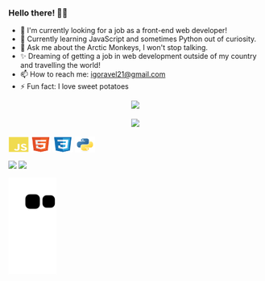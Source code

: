 ### Hello there! 🐱‍👤

- 🔭 I'm currently looking for a job as a front-end web developer! 
- 🌱 Currently learning JavaScript and sometimes Python out of curiosity.
- 💬 Ask me about the Arctic Monkeys, I won't stop talking.
- ✨ Dreaming of getting a job in web development outside of my country and travelling the world!
- 📫 How to reach me: igoravel21@gmail.com
- ⚡ Fun fact: I love sweet potatoes

<div align="center">
  <img height="180em" src="https://github-readme-stats.vercel.app/api?username=IaveL&show_icons=true&theme=dark&include_all_commits=true&count_private=true"/>
  <br><br>
  <img height="180em" src="https://github-readme-stats.vercel.app/api/top-langs/?username=IaveL&layout=compact&langs_count=7&theme=dark"/>
</div>
  
  <div style="display: inline_block"><br>
  <img align="center" height="30" width="40" src="https://raw.githubusercontent.com/devicons/devicon/master/icons/javascript/javascript-plain.svg">
  <img align="center" height="30" width="40" src="https://raw.githubusercontent.com/devicons/devicon/master/icons/html5/html5-original.svg">
  <img align="center" height="30" width="40" src="https://raw.githubusercontent.com/devicons/devicon/master/icons/css3/css3-original.svg">
  <img align="center" height="30" width="40" src="https://raw.githubusercontent.com/devicons/devicon/master/icons/python/python-original.svg">
    
</div>

<br>
<div> 
  <a href="https://instagram.com/avelinocrf" target="_blank"><img src="https://img.shields.io/badge/-Instagram-%23E4405F?style=for-the-badge&logo=instagram&logoColor=white" target="_blank"></a> 
  <a href = "mailto:igoravel21@gmail.com"><img src="https://img.shields.io/badge/-Gmail-%23333?style=for-the-badge&logo=gmail&logoColor=white" target="_blank"></a>
 
  ![Snake animation](https://github.com/rafaballerini/rafaballerini/blob/output/github-contribution-grid-snake.svg)
 
</div>
